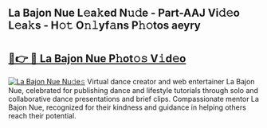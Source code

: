 ## La Bajon Nue L𝚎a𝚔ed N𝚞𝚍e - Part-AAJ Vi𝚍𝚎o L𝚎a𝚔s - H𝚘𝚝 O𝚗𝚕yf𝚊ns P𝚑𝚘tos aeyry

# <h2><a href="http://kf238hx.oniu.top/?m=La+Bajon+Nue">🔗👉 🔴 La Bajon Nue P𝚑ot𝚘𝚜 V𝚒d𝚎o</a></h2>

[![La Bajon Nue Nu𝚍e𝚜](https://i.imgur.com/0qMVB7G.gif)](http://kf238hx.oniu.top/?m=La+Bajon+Nue)
Virtual dance creator and web entertainer La Bajon Nue, celebrated for publishing dance and lifestyle tutorials through solo and collaborative dance presentations and brief clips. Compassionate mentor La Bajon Nue, recognized for their kindness and guidance in helping others reach their potential.  
